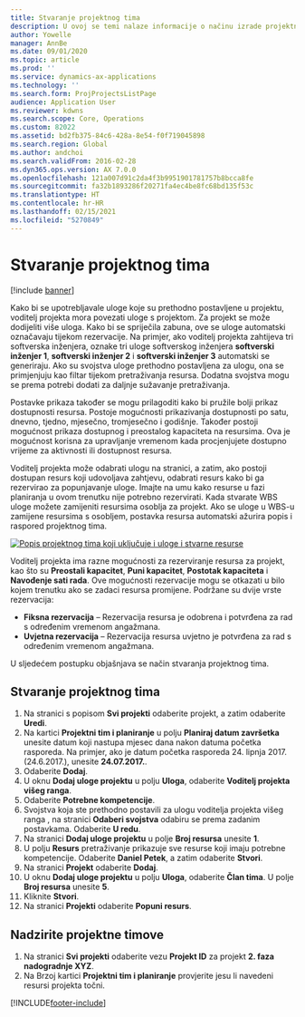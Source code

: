 ```yaml
---
title: Stvaranje projektnog tima
description: U ovoj se temi nalaze informacije o načinu izrade projektnih timova i upravljanja njima.
author: Yowelle
manager: AnnBe
ms.date: 09/01/2020
ms.topic: article
ms.prod: ''
ms.service: dynamics-ax-applications
ms.technology: ''
ms.search.form: ProjProjectsListPage
audience: Application User
ms.reviewer: kdwns
ms.search.scope: Core, Operations
ms.custom: 82022
ms.assetid: bd2fb375-84c6-428a-8e54-f0f719045898
ms.search.region: Global
ms.author: andchoi
ms.search.validFrom: 2016-02-28
ms.dyn365.ops.version: AX 7.0.0
ms.openlocfilehash: 121a007d91c2da4f3b9951901781757b8bcca8fe
ms.sourcegitcommit: fa32b1893286f20271fa4ec4be8fc68bd135f53c
ms.translationtype: HT
ms.contentlocale: hr-HR
ms.lasthandoff: 02/15/2021
ms.locfileid: "5270849"
---
```

# <a name="create-a-project-team"></a>Stvaranje projektnog tima

[!include [banner](../includes/banner.md)]

Kako bi se upotrebljavale uloge koje su prethodno postavljene u projektu, voditelj projekta mora povezati uloge s projektom. Za projekt se može dodijeliti više uloga. Kako bi se spriječila zabuna, ove se uloge automatski označavaju tijekom rezervacije. Na primjer, ako voditelj projekta zahtijeva tri softverska inženjera, oznake tri uloge softverskog inženjera **softverski inženjer 1**, **softverski inženjer 2** i **softverski inženjer 3** automatski se generiraju. Ako su svojstva uloge prethodno postavljena za ulogu, ona se primjenjuju kao filtar tijekom pretraživanja resursa. Dodatna svojstva mogu se prema potrebi dodati za daljnje sužavanje pretraživanja.

Postavke prikaza također se mogu prilagoditi kako bi pružile bolji prikaz dostupnosti resursa. Postoje mogućnosti prikazivanja dostupnosti po satu, dnevno, tjedno, mjesečno, tromjesečno i godišnje. Također postoji mogućnost prikaza dostupnog i preostalog kapaciteta na resursima. Ova je mogućnost korisna za upravljanje vremenom kada procjenjujete dostupno vrijeme za aktivnosti ili dostupnost resursa.

Voditelj projekta može odabrati ulogu na stranici, a zatim, ako postoji dostupan resurs koji udovoljava zahtjevu, odabrati resurs kako bi ga rezervirao za popunjavanje uloge. Imajte na umu kako resurse u fazi planiranja u ovom trenutku nije potrebno rezervirati. Kada stvarate WBS uloge možete zamijeniti resursima osoblja za projekt. Ako se uloge u WBS-u zamijene resursima s osobljem, postavka resursa automatski ažurira popis i raspored projektnog tima.

[![Popis projektnog tima koji uključuje i uloge i stvarne resurse](./media/projectresourcing03-1024x368.jpg)](./media/projectresourcing03.jpg) 

Voditelj projekta ima razne mogućnosti za rezerviranje resursa za projekt, kao što su **Preostali kapacitet**, **Puni kapacitet**, **Postotak kapaciteta** i **Navođenje sati rada**. Ove mogućnosti rezervacije mogu se otkazati u bilo kojem trenutku ako se zadaci resursa promijene. Podržane su dvije vrste rezervacija:

- **Fiksna rezervacija** – Rezervacija resursa je odobrena i potvrđena za rad s određenim vremenom angažmana.
- **Uvjetna rezervacija** – Rezervacija resursa uvjetno je potvrđena za rad s određenim vremenom angažmana.

U sljedećem postupku objašnjava se način stvaranja projektnog tima.

## <a name="create-a-project-team"></a>Stvaranje projektnog tima

1. Na stranici s popisom **Svi projekti** odaberite projekt, a zatim odaberite **Uredi**.
2. Na kartici **Projektni tim i planiranje** u polju **Planiraj datum završetka** unesite datum koji nastupa mjesec dana nakon datuma početka rasporeda. Na primjer, ako je datum početka rasporeda 24. lipnja 2017. (24.6.2017.), unesite **24.07.2017.**.
3. Odaberite **Dodaj**.
4. U oknu **Dodaj uloge projektu** u polju **Uloga**, odaberite **Voditelj projekta višeg ranga**.
5. Odaberite **Potrebne kompetencije**.
6. Svojstva koja ste prethodno postavili za ulogu voditelja projekta višeg ranga , na stranici **Odaberi svojstva** odabiru se prema zadanim postavkama. Odaberite **U redu**.
7. Na stranici **Dodaj uloge projektu** u polje **Broj resursa** unesite **1**.
8. U polju **Resurs** pretraživanje prikazuje sve resurse koji imaju potrebne kompetencije. Odaberite **Daniel Petek**, a zatim odaberite **Stvori**.
9. Na stranici **Projekt** odaberite **Dodaj**.
10. U oknu **Dodaj uloge projektu** u polju **Uloga**, odaberite **Član tima**. U polje **Broj resursa** unesite **5**.
11. Kliknite **Stvori**.
12. Na stranici **Projekti** odaberite **Popuni resurs**.

## <a name="monitor-project-teams"></a>Nadzirite projektne timove
1. Na stranici **Svi projekti** odaberite vezu **Projekt ID** za projekt **2. faza nadogradnje XYZ**.
2. Na Brzoj kartici **Projektni tim i planiranje** provjerite jesu li navedeni resursi projekta točni.


[!INCLUDE[footer-include](../includes/footer-banner.md)]